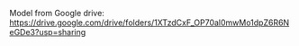 Model from Google drive: https://drive.google.com/drive/folders/1XTzdCxF_OP70al0mwMo1dpZ6R6NeGDe3?usp=sharing
